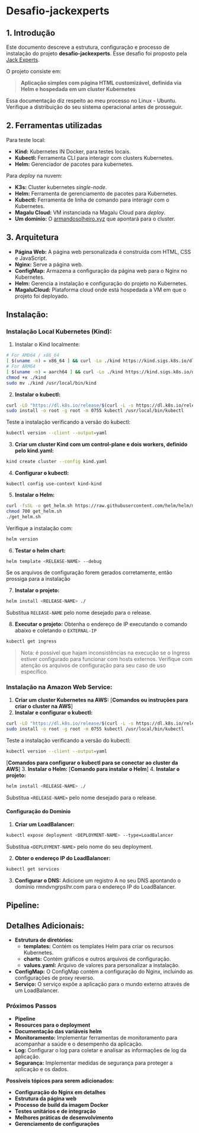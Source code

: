 
# Desafio-jackexperts

## 1. Introdução

Este documento descreve a estrutura, configuração e processo de instalação do projeto **desafio-jackexperts**. 
Esse desafio foi proposto pela [Jack Experts](https://github.com/JackExperts). 

O projeto consiste em:
> **Aplicação simples com página HTML customizável, definida via Helm e hospedada em um cluster Kubernetes**

Essa documentação diz respeito ao meu processo no Linux - Ubuntu. Verifique a distribuição do seu sistema operacional antes de prosseguir.

## 2. Ferramentas utilizadas
Para teste local:
- **Kind:** Kubernetes IN Docker, para testes locais.
- **Kubectl:** Ferramenta CLI para interagir com clusters Kubernetes.
- **Helm:** Gerenciador de pacotes para kubernetes.

Para *deploy* na nuvem:
- **K3s:** Cluster kubernetes *single-node*.
- **Helm:** Ferramenta de gerenciamento de pacotes para Kubernetes.
- **Kubectl:** Ferramenta de linha de comando para interagir com o Kubernetes.
- **Magalu Cloud:** VM instanciada na Magalu Cloud para *deploy*.
- **Um domínio:** O [armandosolheiro.xyz](http://armandosolheiro.xyz) que apontará para o cluster.


## 3. Arquitetura

-   **Página Web:** A página web personalizada é construída com HTML, CSS e JavaScript.
-   **Nginx:** Serve a página web.
-   **ConfigMap:** Armazena a configuração da página web para o Nginx no Kubernetes.
-   **Helm:** Gerencia a instalação e configuração do projeto no Kubernetes.
-   **MagaluCloud:** Plataforma cloud onde está hospedada a VM em que o projeto foi deployado.


## Instalação:

### Instalação Local Kubernetes (Kind):
1. Instalar o Kind localmente:
```bash
# For AMD64 / x86_64
[ $(uname -m) = x86_64 ] && curl -Lo ./kind https://kind.sigs.k8s.io/dl/v0.24.0/kind-linux-amd64
# For ARM64
[ $(uname -m) = aarch64 ] && curl -Lo ./kind https://kind.sigs.k8s.io/dl/v0.24.0/kind-linux-arm64
chmod +x ./kind
sudo mv ./kind /usr/local/bin/kind
```
	
2. **Instalar o kubectl:** 
```bash
curl -LO "https://dl.k8s.io/release/$(curl -L -s https://dl.k8s.io/release/stable.txt)/bin/linux/amd64/kubectl"
sudo install -o root -g root -m 0755 kubectl /usr/local/bin/kubectl
```
Teste a instalação verificando a versão do kubectl:
```bash
kubectl version --client --output=yaml
```
3. **Criar um cluster Kind com um control-plane e dois workers, definido pelo kind.yaml:**
```bash
kind create cluster --config kind.yaml  
```

4.  **Configurar o kubectl:** 
```
kubectl config use-context kind-kind
```
    
5.  **Instalar o Helm:** 
```bash
curl -fsSL -o get_helm.sh https://raw.githubusercontent.com/helm/helm/main/scripts/get-helm-3
chmod 700 get_helm.sh
./get_helm.sh
```
Verifique a instalação com:
```bash
helm version
```

6.  **Testar o helm chart:**
```bash
helm template <RELEASE-NAME> --debug
```
Se os arquivos de configuração forem gerados corretamente, então prossiga para a instalação

7.  **Instalar o projeto:**
```bash
helm install <RELEASE-NAME> ./
```
Substitua `RELEASE-NAME` pelo nome desejado para o release.

8. **Executar o projeto:** 
Obtenha o endereço de IP executando o comando abaixo e coletando o `EXTERNAL-IP`
```bash
kubectl get ingress
```

> Nota: é possível que hajam inconsistências na execução se o Ingress estiver configurado para funcionar com hosts externos. Verifique com atenção os arquivos de configuração para seu caso de uso específico.

### Instalação na Amazon Web Service:

1.  **Criar um cluster Kubernetes na AWS:** 
[**Comandos ou instruções para criar o cluster na AWS**]
2.  **Instalar e configurar o kubectl:** 
```bash
curl -LO "https://dl.k8s.io/release/$(curl -L -s https://dl.k8s.io/release/stable.txt)/bin/linux/amd64/kubectl"
sudo install -o root -g root -m 0755 kubectl /usr/local/bin/kubectl
```
Teste a instalação verificando a versão do kubectl:
```bash
kubectl version --client --output=yaml
```
[**Comandos para configurar o kubectl para se conectar ao cluster da AWS**]
3.  **Instalar o Helm:** 
[**Comando para instalar o Helm**]
4.  **Instalar o projeto:**
```bash
helm install <RELEASE-NAME> ./
```
Substitua `<RELEASE-NAME>` pelo nome desejado para o release.

#### Configuração do Domínio

1.  **Criar um LoadBalancer:**

```bash
kubectl expose deployment <DEPLOYMENT-NAME> --type=LoadBalancer
```
    
Substitua `<DEPLOYMENT-NAME>` pelo nome do seu deployment.

2.  **Obter o endereço IP do LoadBalancer:**
```bash
kubectl get services
```
    
3.  **Configurar o DNS:** Adicione um registro A no seu DNS apontando o domínio rmndvngrpslhr.com para o endereço IP do LoadBalancer.
## Pipeline:

## Detalhes Adicionais:

-   **Estrutura de diretórios:**
    -   **templates:** Contém os templates Helm para criar os recursos Kubernetes.
    -   **charts:** Contém gráficos e outros arquivos de configuração.
    -   **values.yaml:** Arquivo de valores para personalizar a instalação.
-   **ConfigMap:** O ConfigMap contém a configuração do Nginx, incluindo as configurações de proxy reverso.
-   **Serviço:** O serviço expõe a aplicação para o mundo externo através de um LoadBalancer.
 
### Próximos Passos
- **Pipeline**
- **Resources para o deployment**
- **Documentação das variáveis helm**
-   **Monitoramento:** Implementar ferramentas de monitoramento para acompanhar a saúde e o desempenho da aplicação.
-   **Log:** Configurar o log para coletar e analisar as informações de log da aplicação.
-   **Segurança:** Implementar medidas de segurança para proteger a aplicação e os dados.

**Possíveis tópicos para serem adicionados:**

-   **Configuração do Nginx em detalhes**
-   **Estrutura da página web**
-   **Processo de build da imagem Docker**
-   **Testes unitários e de integração**
-   **Melhores práticas de desenvolvimento**
-   **Gerenciamento de configurações**
